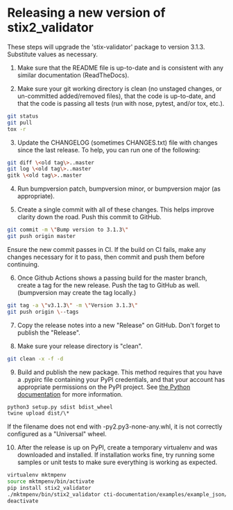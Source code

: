 # Releasing a new version of stix2_validator

These steps will upgrade the \'stix-validator\' package to version
3.1.3. Substitute values as necessary.

1.  Make sure that the README file is up-to-date and is consistent with any similar documentation (ReadTheDocs).

2.  Make sure your git working directory is clean (no unstaged changes, or un-committed added/removed files), that the code is up-to-date, and that the code is passing all tests (run with nose, pytest, and/or tox, etc.).

```bash
git status
git pull
tox -r
```

3.  Update the CHANGELOG (sometimes CHANGES.txt) file with changes since the last release. To help, you can run one of the following:

```bash
git diff \<old tag\>..master
git log \<old tag\>..master
gitk \<old tag\>..master
```

4.  Run bumpversion patch, bumpversion minor, or bumpversion major (as appropriate).

5.  Create a single commit with all of these changes. This helps improve clarity down the road. Push this commit to GitHub.

```bash
git commit -m \"Bump version to 3.1.3\"
git push origin master
```

Ensure the new commit passes in CI. If the build on CI fails, make any
changes necessary for it to pass, then commit and push them before
continuing.

6.  Once Github Actions shows a passing build for the master branch, create a tag for the new release. Push the tag to GitHub as well. (bumpversion may create the tag locally.)

```bash
git tag -a \"v3.1.3\" -m \"Version 3.1.3\"
git push origin \--tags
```

7.  Copy the release notes into a new \"Release\" on GitHub. Don\'t forget to publish the \"Release\".

8.  Make sure your release directory is \"clean\".

```bash
git clean -x -f -d
```

9.  Build and publish the new package. This method requires that you have a .pypirc file containing your PyPI credentials, and that your account has appropriate permissions on the PyPI project. See [the Python documentation](http://docs.python.org/2/distutils/packageindex.html#the-pypirc-file) for more information.

```bash
python3 setup.py sdist bdist_wheel
twine upload dist/\*
```

If the filename does not end with -py2.py3-none-any.whl, it is not
correctly configured as a \"Universal\" wheel.

10. After the release is up on PyPI, create a temporary virtualenv and was downloaded and installed. If installation works fine, try running some samples or unit tests to make sure everything is working as expected.

```bash
virtualenv mktmpenv
source mktmpenv/bin/activate
pip install stix2_validator
./mktmpenv/bin/stix2_validator cti-documentation/examples/example_json/poisonivy.json
deactivate
```